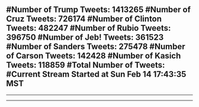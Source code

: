 #Number of Trump Tweets: 1413265
#Number of Cruz Tweets: 726174
#Number of Clinton Tweets: 482247
#Number of Rubio Tweets: 396750
#Number of Jeb! Tweets: 361523
#Number of Sanders Tweets: 275478
#Number of Carson Tweets: 142428
#Number of Kasich Tweets: 118859
#Total Number of Tweets:  
#Current Stream Started at Sun Feb 14 17:43:35 MST
---
---
---
